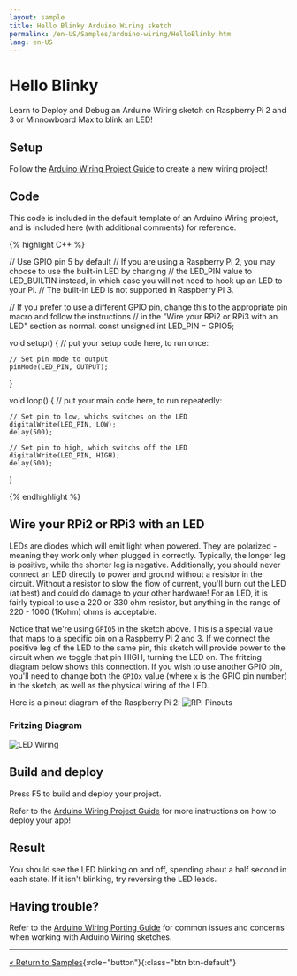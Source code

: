 ```yaml
---
layout: sample
title: Hello Blinky Arduino Wiring sketch
permalink: /en-US/Samples/arduino-wiring/HelloBlinky.htm
lang: en-US
---
```


# Hello Blinky
Learn to Deploy and Debug an Arduino Wiring sketch on Raspberry Pi 2 and 3 or Minnowboard Max to blink an LED!

## Setup

Follow the [Arduino Wiring Project Guide]({{site.baseurl}}/{{page.lang}}/Docs/ArduinoWiringProjectGuide.htm) to create a new wiring project!

## Code

This code is included in the default template of an Arduino Wiring project, and is included here (with additional comments) for reference.

{% highlight C++ %}

// Use GPIO pin 5 by default
// If you are using a Raspberry Pi 2, you may choose to use the built-in LED by changing 
// the LED_PIN value to LED_BUILTIN instead, in which case you will not need to hook up an LED to your Pi. 
// The built-in LED is not supported in Raspberry Pi 3.

// If you prefer to use a different GPIO pin, change this to the appropriate pin macro and follow the instructions 
// in the "Wire your RPi2 or RPi3 with an LED" section as normal.
const unsigned int LED_PIN = GPIO5;

void setup()
{
    // put your setup code here, to run once:

    // Set pin mode to output
    pinMode(LED_PIN, OUTPUT);
}

void loop()
{
    // put your main code here, to run repeatedly:
	
	// Set pin to low, whichs switches on the LED	
    digitalWrite(LED_PIN, LOW);
    delay(500);

	// Set pin to high, which switchs off the LED
    digitalWrite(LED_PIN, HIGH);
    delay(500);
}

{% endhighlight %}


## Wire your RPi2 or RPi3 with an LED

LEDs are diodes which will emit light when powered. They are polarized - meaning they work only when plugged in correctly. Typically, the longer leg is positive, while the shorter leg is negative. Additionally, you should never connect an LED directly to power and ground without a resistor in the circuit. Without a resistor to slow the flow of current, you'll burn out the LED (at best) and could do damage to your other hardware! For an LED, it is fairly typical to use a 220 or 330 ohm resistor, but anything in the range of 220 - 1000 (1Kohm) ohms is acceptable.

Notice that we're using `GPIO5` in the sketch above. This is a special value that maps to a specific pin on a Raspberry Pi 2 and 3. If we connect the positive leg of the LED to the same pin, this sketch will provide power to the circuit when we toggle that pin HIGH, turning the LED on. The fritzing diagram below shows this connection. If you wish to use another GPIO pin, you'll need to change both the `GPIOx` value (where `x` is the GPIO pin number) in the sketch, as well as the physical wiring of the LED.

Here is a pinout diagram of the Raspberry Pi 2:
![RPI Pinouts]({{site.baseurl}}/Resources/images/arduino_wiring/pi2_pinouts.png)

### Fritzing Diagram

![LED Wiring]({{site.baseurl}}/Resources/images/arduino_wiring/led_fritz.png)

## Build and deploy
Press F5 to build and deploy your project.

Refer to the [Arduino Wiring Project Guide]({{site.baseurl}}/{{page.lang}}/Docs/ArduinoWiringProjectGuide.htm) for more instructions on how to deploy your app!

## Result
You should see the LED blinking on and off, spending about a half second in each state. If it isn't blinking, try reversing the LED leads.

## Having trouble?

Refer to the [Arduino Wiring Porting Guide]({{site.baseurl}}/{{page.lang}}/Docs/ArduinoWiringPortingGuide.htm) for common issues and concerns when working with Arduino Wiring sketches.

---

[&laquo; Return to Samples]({{site.baseurl}}/{{page.lang}}/Docs/StartCoding.htm){:role="button"}{:class="btn btn-default"}
